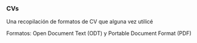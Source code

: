<h3>CVs</h3>

Una recopilación de formatos de CV que alguna vez utilicé

Formatos: Open Document Text (ODT) y Portable Document Format (PDF)
